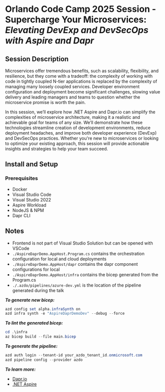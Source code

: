 # Orlando Code Camp 2025 Session - Supercharge Your Microservices: ***Elevating DevExp and DevSecOps with Aspire and Dapr***
## Session Description
Microservices offer tremendous benefits, such as scalability, flexibility, and resilience, but they come with a tradeoff: the complexity of working with code in tightly coupled N-tier applications is replaced by the complexity of managing many loosely coupled services. Developer environment configuration and deployment become significant challenges, slowing value delivery and leading managers and teams to question whether the microservice promise is worth the pain.

In this session, we’ll explore how .NET Aspire and Dapr.io can simplify the complexities of microservice architecture, making it a realistic and achievable goal for teams of any size. We’ll demonstrate how these technologies streamline creation of development environments, reduce deployment headaches, and improve both developer experience (DevExp) and DevSecOps practices. Whether you're new to microservices or looking to optimize your existing approach, this session will provide actionable insights and strategies to help your team succeed.

## Install and Setup

### Prerequisites
- Docker
- Visual Studio Code
- Visual Studio 2022
- Aspire Workload
- NodeJS & NPM
- Dapr CLI

## Notes
- Frontend is not part of Visual Studio Solution but can be opened with VSCode
- `./AspireDaprDemo.AppHost.Program.cs` contains the orchestration configuration for local and cloud deployments
- `./AspireDaprDemo.AppHost/dapr` contains the dapr component configurations for local
- `./AspireDaprDemo.AppHost/infra` contains the bicep generated from the Program.cs
- `./.azdo/pipelines/azure-dev.yml` is the location of the pipeline generated during the talk

***To generate new bicep:***
```powershell
azd config set alpha.infraSynth on
azd infra synth -e "AspireDaprDemoDev" --debug --force
```

***To lint the generated bicep:***
```powershell
cd .\infra
az bicep build --file main.bicep
```

***To generate the pipeline:***
```powershell
azd auth login --tenant-id your_azdo_tenant_id.onmicrosoft.com
azd pipeline config --provider azdo
```

***To learn more:***
- [Dapr.io](https://www.dapr.io)
- [.NET Aspire](https://learn.microsoft.com/en-us/dotnet/aspire/get-started/aspire-overview)
